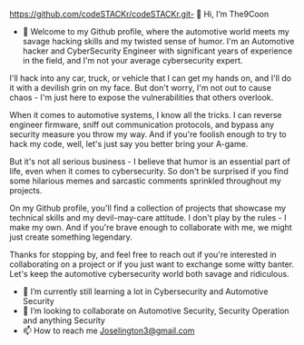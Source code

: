 
https://github.com/codeSTACKr/codeSTACKr.git- 👋 Hi, I’m The9Coon
- 👀 Welcome to my Github profile, where the automotive world meets my savage hacking skills and my twisted sense of humor. I'm an Automotive hacker and CyberSecurity Engineer with significant years of experience in the field, and I'm not your average cybersecurity expert.

I'll hack into any car, truck, or vehicle that I can get my hands on, and I'll do it with a devilish grin on my face. But don't worry, I'm not out to cause chaos - I'm just here to expose the vulnerabilities that others overlook.

When it comes to automotive systems, I know all the tricks. I can reverse engineer firmware, sniff out communication protocols, and bypass any security measure you throw my way. And if you're foolish enough to try to hack my code, well, let's just say you better bring your A-game.

But it's not all serious business - I believe that humor is an essential part of life, even when it comes to cybersecurity. So don't be surprised if you find some hilarious memes and sarcastic comments sprinkled throughout my projects.

On my Github profile, you'll find a collection of projects that showcase my technical skills and my devil-may-care attitude. I don't play by the rules - I make my own. And if you're brave enough to collaborate with me, we might just create something legendary.

Thanks for stopping by, and feel free to reach out if you're interested in collaborating on a project or if you just want to exchange some witty banter. Let's keep the automotive cybersecurity world both savage and ridiculous.




- 🌱 I’m currently still learning a lot in Cybersecurity and Automotive Security
- 💞️ I’m looking to collaborate on Automotive Security, Security Operation and anything Security 
- 📫 How to reach me Joselington3@gmail.com

<!---
brosjsy/brosjsy is a ✨ special ✨ repository because its `README.md` (this file) appears on your GitHub profile.
You can click the Preview link to take a look at your changes.
--->
